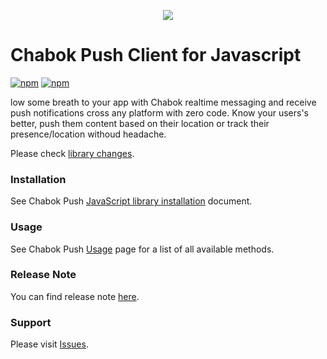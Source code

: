 <p align="center"> 
  <img src="https://github.com/chabok-io/chabok-assets/blob/master/sdk-logo/JS.svg">
</p>

# Chabok Push Client for Javascript
[![npm](https://img.shields.io/npm/v/chabokpush.svg)](https://www.npmjs.com/package/chabokpush)
[![npm](https://img.shields.io/npm/dt/chabokpush.svg)](https://www.npmjs.com/package/chabokpush)

low some breath to your app with Chabok realtime messaging and receive push notifications cross any platform with zero code.
Know your users's better, push them content based on their location or track their presence/location withoud headache.

Please check [library changes](https://doc.chabok.io/javascript/release-note.html).
### Installation
See Chabok Push [JavaScript library installation](https://doc.chabok.io/javascript/sdk-setup.html#%DB%B1--%D9%86%D8%B5%D8%A8-%DA%A9%D8%AA%D8%A7%D8%A8%D8%AE%D8%A7%D9%86%D9%87) document.


### Usage
See Chabok Push [Usage](https://doc.chabok.io/javascript/sdk-setup.html#%DB%B2--%D9%85%D9%82%D8%AF%D8%A7%D8%B1%D8%AF%D9%87%DB%8C-%D8%A7%D9%88%D9%84%DB%8C%D9%87-initialize) page for a list of all available methods.


### Release Note
You can find release note [here](https://doc.chabok.io/javascript/release-note.html).


### Support
Please visit [Issues](https://github.com/chabok-io/chabok-client-js/issues).
